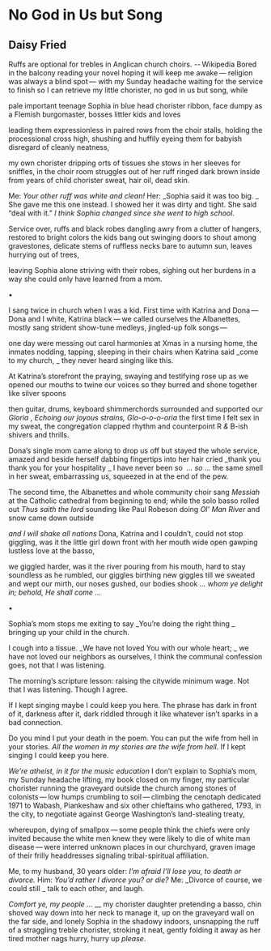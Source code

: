 # No God in Us but Song
## Daisy Fried
Ruffs are optional for trebles in Anglican church choirs.
-- Wikipedia
Bored in the balcony reading your novel
hoping it will keep me awake —
religion was always a blind spot —
with my Sunday headache waiting for the service
to finish so I can retrieve my little chorister,
no god in us but song, while

pale important teenage Sophia
in blue head chorister ribbon,
face dumpy as a Flemish burgomaster,
bosses littler kids and loves

leading them expressionless
in paired rows from the choir stalls,
holding the processional cross high,
shushing and huffily eyeing them
for babyish disregard of cleanly neatness,

my own chorister dripping orts of tissues
she stows in her sleeves for sniffles,
in the choir room struggles
out of her ruff ringed dark brown inside
from years of child chorister sweat, hair oil, dead skin.

Me: _Your other ruff was white and clean!_
Her: _Sophia said it was too big.
_
She gave me this one instead. I showed her
it was dirty and tight. She said “deal with it.”
 _I think Sophia changed since she went to high school._

Service over, ruffs and black robes
dangling awry from a clutter of hangers,
restored to bright colors the kids bang
out swinging doors to shout among gravestones,
delicate stems of ruffless necks
bare to autumn sun, leaves hurrying out of trees,

leaving Sophia alone striving with their robes,
sighing out her burdens in a way
she could only have learned from a mom.

•

I sang twice in church when I was a kid.
First time with Katrina and Dona —
Dona and I white, Katrina black — we
called ourselves the Albanettes, mostly sang
strident show-tune medleys, jingled-up folk songs —

one day were messing out carol harmonies
at Xmas in a nursing home, the inmates
nodding, tapping, sleeping in their chairs
when Katrina said _come to my church,
_
they never heard singing like this.

At Katrina’s storefront
the praying, swaying and testifying rose up
as we opened our mouths to twine
our voices so they burred and shone together like silver spoons

then guitar, drums, keyboard shimmerchords
surrounded and supported our _Gloria_ ,
 _Echoing our joyous strains, Glo-o-o-o-oria_
the first time I felt sex in my sweat,
the congregation clapped rhythm and counterpoint
R _&_ B-ish shivers and thrills.

Dona’s single mom came along
to drop us off but stayed the whole service,
amazed and beside herself
dabbing fingertips into her hair cried
 _thank you thank you for your hospitality
_
I have never been so  _..._ _so_ _..._
the same smell in her sweat,
embarrassing us, squeezed in at the end of the pew.

The second time, the Albanettes and whole community choir
sang _Messiah_ at the Catholic cathedral from beginning to end;
while the solo basso rolled out _Thus saith the lord_
sounding like Paul Robeson doing _Ol’ Man River_
and snow came down outside

 _and I will shake all nations_
Dona, Katrina and I couldn’t, could not
stop giggling, was it the little girl
down front with her mouth wide open
gawping lustless love at the basso,

we giggled harder, was it the river pouring from his mouth,
hard to stay soundless as he rumbled, our giggles
birthing new giggles till we sweated and wept
our mirth, our noses gushed, our bodies shook
 _..._ _whom ye delight in; behold, He shall come_ _..._

•

Sophia’s mom stops me exiting to say
 _You’re doing the right thing
_
bringing up your child in the church.

I cough into a tissue.
 _We have not loved You with our whole heart;
_
we have not loved our neighbors as ourselves,
I think the communal confession goes,
not that I was listening.

The morning’s scripture lesson:
raising the citywide minimum wage.
Not that I was listening. Though I agree.

If I kept singing maybe I could keep you here.
The phrase has dark in front of it,
darkness after it, dark riddled through it
like whatever isn’t sparks in a bad connection.

Do you mind I put your death in the poem.
You can put the wife from hell in your stories.
 _All the women in my stories are the wife from hell._
If I kept singing I could keep you here.

 _We’re atheist, in it for the music education_
I don’t explain to Sophia’s mom,
my Sunday headache lifting, my book closed on my finger,
my particular chorister running the graveyard outside the church
among stones of colonists — low humps
crumbling to soil — climbing the cenotaph
dedicated 1971 to Wabash, Piankeshaw
and six other chieftains who gathered, 1793, in the city,
to negotiate against George Washington’s land-stealing treaty,

whereupon, dying of smallpox — some people think the chiefs
were only invited because the white men knew
they were likely to die of white man disease — were interred
unknown places in our churchyard, graven
image of their frilly headdresses
signaling tribal-spiritual affiliation.

Me, to my husband, 30 years older:
 _I’m afraid I’ll lose you, to death or divorce._
Him: _You’d rather I divorce you? or die?_
Me: _Divorce of course, we could still
_
talk to each other, and laugh.

 _Comfort ye, my people_ _..._ __
my chorister daughter pretending a basso, chin shoved
way down into her neck to manage it, up on the graveyard wall on the far side,
and lonely Sophia in the shadowy indoors, unsnapping
the ruff of a straggling treble chorister,
stroking it neat, gently folding it away
as her tired mother nags hurry, hurry up _please_.